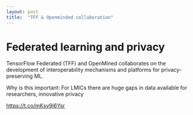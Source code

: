 ```yaml
---
layout: post
title:  "TFF & Openminded collaboration"
---
```


# Federated learning and privacy

TensorFlow Federated (TFF) and OpenMined collaborates on the development of interoperability mechanisms and platforms for privacy-preserving ML.

Why is this important: For LMICs there are huge gaps in data available for researchers, innovative privacy  

https://t.co/mKsv9I6Ysr
